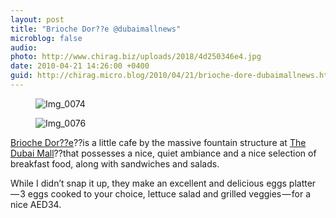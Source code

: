 ```yaml
---
layout: post
title: "Brioche Dor??e @dubaimallnews"
microblog: false
audio: 
photo: http://www.chirag.biz/uploads/2018/4d250346e4.jpg
date: 2010-04-21 14:26:00 +0400
guid: http://chirag.micro.blog/2010/04/21/brioche-dore-dubaimallnews.html
---
```

<figure><img alt="Img_0074" src="http://www.chirag.biz/uploads/2018/90c0921561.jpg"></figure><figure><img alt="Img_0076" src="http://www.chirag.biz/uploads/2018/4d250346e4.jpg"></figure><p><a href="http://www.briochedoree.fr/" target="_blank">Brioche Dor??e</a>??is a little cafe by the massive fountain structure at <a href="http://www.thedubaimall.com/" target="_blank">The Dubai Mall</a>??that possesses a nice, quiet ambiance and a nice selection of breakfast food, along with sandwiches and salads.</p>
<p>While I didn’t snap it up, they make an excellent and delicious eggs platter — 3 eggs cooked to your choice, lettuce salad and grilled veggies — for a nice AED34.</p>
